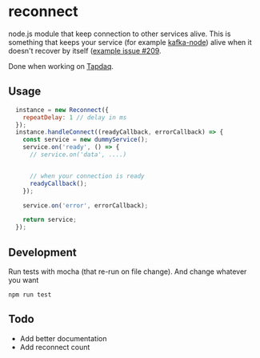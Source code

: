 # reconnect
node.js module that keep connection to other services alive. This is something that keeps your service (for example [kafka-node](https://github.com/SOHU-Co/kafka-node)) alive when it doesn't recover by itself ([example issue #209](https://github.com/SOHU-Co/kafka-node/issues/209).

Done when working on [Tapdaq](https://tapdaq.com).


## Usage

```js
  instance = new Reconnect({
    repeatDelay: 1 // delay in ms
  });
  instance.handleConnect((readyCallback, errorCallback) => {
    const service = new dummyService();
    service.on('ready', () => {
      // service.on('data', ....)


      // when your connection is ready
      readyCallback();
    });

    service.on('error', errorCallback);

    return service;
  });

```

## Development

Run tests with mocha (that re-run on file change). And change whatever you want

```
npm run test
```


## Todo

- Add better documentation
- Add reconnect count

